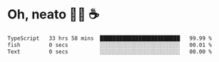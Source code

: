 # Oh, neato 🧑‍💻 ☕

<!--START_SECTION:waka-->

```txt
TypeScript   33 hrs 58 mins  █████████████████████████   99.99 %
fish         0 secs          ░░░░░░░░░░░░░░░░░░░░░░░░░   00.01 %
Text         0 secs          ░░░░░░░░░░░░░░░░░░░░░░░░░   00.00 %
```

<!--END_SECTION:waka-->
